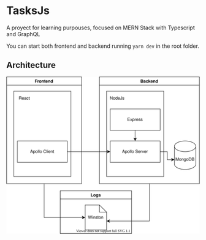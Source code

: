 # TasksJs

A proyect for learning purpouses, focused on MERN Stack with Typescript and GraphQL

You can start both frontend and backend running `yarn dev` in the root folder.

## Architecture

![Diagram](docs/architecture.drawio.svg)